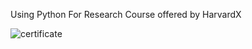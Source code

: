 Using Python For Research
Course offered by HarvardX

![certificate]("HarvardX_PH526x_Certificate_Milad_Farazian.pdf")
